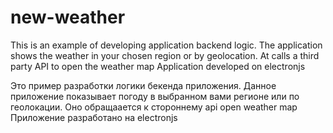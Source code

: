 # new-weather

This is an example of developing application backend logic.
The application shows the weather in your chosen region or by geolocation.
At calls a third party API to open the weather map
Application developed on electronjs

Это пример разработки логики бекенда приложения.
Данное приложение показывает погоду в выбранном вами регионе или по геолокации. 
Оно обращаается к стороннему api open weather map
Приложение разработано на electronjs
